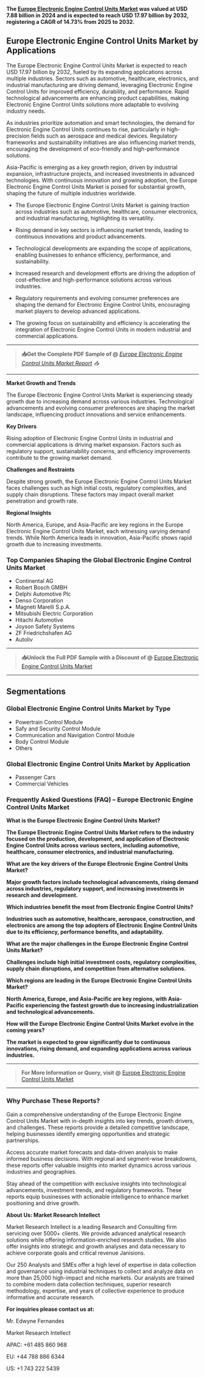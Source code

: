 <p><strong>The <a href="https://www.marketresearchintellect.com/download-sample/?rid=908786&amp;utm_source=Pulse-April-Europe&amp;utm_medium=852">Europe Electronic Engine Control Units Market</a> was valued at USD 7.88 billion in 2024 and is expected to reach USD 17.97 billion by 2032, registering a CAGR of 14.73% from 2025 to 2032.</strong></p><h2>Europe Electronic Engine Control Units Market by Applications&nbsp;</h2><p><p>The Europe Electronic Engine Control Units Market is expected to reach USD 17.97 billion by 2032, fueled by its expanding applications across multiple industries. Sectors such as automotive, healthcare, electronics, and industrial manufacturing are driving demand, leveraging Electronic Engine Control Units for improved efficiency, durability, and performance. Rapid technological advancements are enhancing product capabilities, making Electronic Engine Control Units solutions more adaptable to evolving industry needs.</p><p>As industries prioritize automation and smart technologies, the demand for Electronic Engine Control Units continues to rise, particularly in high-precision fields such as aerospace and medical devices. Regulatory frameworks and sustainability initiatives are also influencing market trends, encouraging the development of eco-friendly and high-performance solutions.</p><p>Asia-Pacific is emerging as a key growth region, driven by industrial expansion, infrastructure projects, and increased investments in advanced technologies. With continuous innovation and growing adoption, the Europe Electronic Engine Control Units Market is poised for substantial growth, shaping the future of multiple industries worldwide.</p></p><ul><li><p>The Europe Electronic Engine Control Units Market is gaining traction across industries such as automotive, healthcare, consumer electronics, and industrial manufacturing, highlighting its versatility.</p></li><li><p>Rising demand in key sectors is influencing market trends, leading to continuous innovations and product advancements.</p></li><li><p>Technological developments are expanding the scope of applications, enabling businesses to enhance efficiency, performance, and sustainability.</p></li><li><p>Increased research and development efforts are driving the adoption of cost-effective and high-performance solutions across various industries.</p></li><li><p>Regulatory requirements and evolving consumer preferences are shaping the demand for Electronic Engine Control Units, encouraging market players to develop advanced applications.</p></li><li><p>The growing focus on sustainability and efficiency is accelerating the integration of Electronic Engine Control Units in modern industrial and commercial applications.</p></li></ul><hr /><blockquote><p><strong><span class="font-[700]">📥Get the Complete PDF Sample of @ </span></strong><em><span class="font-[700]"><a href="https://www.marketresearchintellect.com/download-sample/?rid=908786&amp;utm_source=Pulse-April-Europe&amp;utm_medium=852" target="_blank" data-tracking-control-name="article-ssr-frontend-pulse_little-text-block" data-tracking-will-navigate="" data-test-link="">Europe Electronic Engine Control Units Market Report</a>&nbsp;📥</span></em></p></blockquote><hr /><p class="" data-start="77" data-end="360"><strong data-start="77" data-end="105">Market Growth and Trends</strong></p><p class="" data-start="77" data-end="360">The Europe Electronic Engine Control Units Market is experiencing steady growth due to increasing demand across various industries. Technological advancements and evolving consumer preferences are shaping the market landscape, influencing product innovations and service enhancements.</p><p class="" data-start="362" data-end="606"><strong data-start="362" data-end="377">Key Drivers</strong></p><p class="" data-start="362" data-end="606">Rising adoption of Electronic Engine Control Units in industrial and commercial applications is driving market expansion. Factors such as regulatory support, sustainability concerns, and efficiency improvements contribute to the growing market demand.</p><p class="" data-start="608" data-end="849"><strong data-start="608" data-end="637">Challenges and Restraints</strong></p><p class="" data-start="608" data-end="849">Despite strong growth, the Europe Electronic Engine Control Units Market faces challenges such as high initial costs, regulatory complexities, and supply chain disruptions. These factors may impact overall market penetration and growth rate.</p><p class="" data-start="851" data-end="1095"><strong data-start="851" data-end="872">Regional Insights</strong></p><p class="" data-start="851" data-end="1095">North America, Europe, and Asia-Pacific are key regions in the Europe Electronic Engine Control Units Market, each witnessing varying demand trends. While North America leads in innovation, Asia-Pacific shows rapid growth due to increasing investments.</p><p><h3>Top Companies Shaping the Global Electronic Engine Control Units Market </h3><ul><li>Continental AG</li><li>Robert Bosch GMBH</li><li>Delphi Automotive Plc</li><li>Denso Corporation</li><li>Magneti Marelli S.p.A.</li><li>Mitsubishi Electric Corporation</li><li>Hitachi Automotive</li><li>Joyson Safety Systems</li><li>ZF Friedrichshafen AG</li><li>Autoliv</li></ul></p><hr /><blockquote><p><strong>📥Unlock the Full PDF Sample with a Discount of @</strong> <a href="https://www.marketresearchintellect.com/ask-for-discount/?rid=908786&amp;utm_source=Pulse-April-Europe&amp;utm_medium=852">Europe Electronic Engine Control Units Market</a></p></blockquote><hr /><p><h2>Segmentations</h2><h3>Global Electronic Engine Control Units Market by Type</h3><ul><li>Powertrain Control Module</li><li>Safy and Security Control Module</li><li>Communication and Navigation Control Module</li><li>Body Control Module</li><li>Others</li></ul><h3>Global Electronic Engine Control Units Market by Application</h3><ul><li>Passenger Cars</li><li>Commercial Vehicles</li></ul></p><h3><strong>Frequently Asked Questions (FAQ) &ndash; Europe Electronic Engine Control Units Market</strong></h3><p><strong>What is the Europe Electronic Engine Control Units Market?</strong></p><p><strong>The Europe Electronic Engine Control Units Market refers to the industry focused on the production, development, and application of Electronic Engine Control Units across various sectors, including automotive, healthcare, consumer electronics, and industrial manufacturing.</strong></p><p><strong>What are the key drivers of the Europe Electronic Engine Control Units Market?</strong></p><p><strong>Major growth factors include technological advancements, rising demand across industries, regulatory support, and increasing investments in research and development.</strong></p><p><strong>Which industries benefit the most from Electronic Engine Control Units?</strong></p><p><strong>Industries such as automotive, healthcare, aerospace, construction, and electronics are among the top adopters of Electronic Engine Control Units due to its efficiency, performance benefits, and adaptability.</strong></p><p><strong>What are the major challenges in the Europe Electronic Engine Control Units Market?</strong></p><p><strong>Challenges include high initial investment costs, regulatory complexities, supply chain disruptions, and competition from alternative solutions.</strong></p><p><strong>Which regions are leading in the Europe Electronic Engine Control Units Market?</strong></p><p><strong>North America, Europe, and Asia-Pacific are key regions, with Asia-Pacific experiencing the fastest growth due to increasing industrialization and technological advancements.</strong></p><p><strong>How will the Europe Electronic Engine Control Units Market evolve in the coming years?</strong></p><p><strong>The market is expected to grow significantly due to continuous innovations, rising demand, and expanding applications across various industries.</strong></p><hr /><blockquote><p><span class="font-[700]"><strong>For More Information or Query, visit&nbsp;@</strong>&nbsp;</span><span class="font-[700]"><a href="https://www.marketresearchintellect.com/product/global-electronic-engine-control-units-market/?utm_source=Linkedin&utm_medium=852" target="_blank" data-tracking-control-name="article-ssr-frontend-pulse_little-text-block" data-tracking-will-navigate="" data-test-link="">Europe Electronic Engine Control Units Market</a></span></p></blockquote><hr /><h3><strong data-start="0" data-end="31">Why Purchase These Reports?</strong></h3><p class="" data-start="35" data-end="297">Gain a comprehensive understanding of the Europe Electronic Engine Control Units Market with in-depth insights into key trends, growth drivers, and challenges. These reports provide a detailed competitive landscape, helping businesses identify emerging opportunities and strategic partnerships.</p><p class="" data-start="299" data-end="540">Access accurate market forecasts and data-driven analysis to make informed business decisions. With regional and segment-wise breakdowns, these reports offer valuable insights into market dynamics across various industries and geographies.</p><p class="" data-start="542" data-end="784">Stay ahead of the competition with exclusive insights into technological advancements, investment trends, and regulatory frameworks. These reports equip businesses with actionable intelligence to enhance market positioning and drive growth.</p><p><strong><span class="font-[700]">About Us: Market Research Intellect</span></strong></p><p><span class="">Market Research Intellect is a leading Research and Consulting firm servicing over 5000+ clients. We provide advanced analytical research solutions while offering information-enriched research studies.&nbsp;</span>We also offer insights into strategic and growth analyses and data necessary to achieve corporate goals and critical revenue Janisions.</p><p><span class="">Our 250 Analysts and SMEs offer a high level of expertise in data collection and governance using industrial techniques to collect and analyze data on more than 25,000 high-impact and niche markets. Our analysts are trained to combine modern data collection techniques, superior research methodology, expertise, and years of collective experience to produce informative and accurate research.</span></p><p><strong>For inquiries please contact us at:</strong></p><p>Mr. Edwyne Fernandes</p><p>Market Research Intellect</p><p>APAC: +61 485 860 968</p><p>EU: +44 788 886 6344</p><p>US: +1 743 222 5439</p>